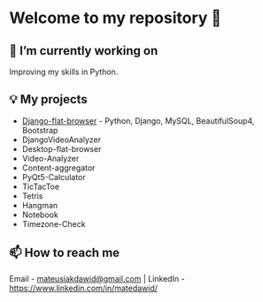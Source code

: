 # Welcome to my repository 👋

## 🔭 I’m currently working on
Improving my skills in Python.

## 💡 My projects
* [Django-flat-browser](https://github.com/MateDawid/Django-flat-browser) - Python, Django, MySQL, BeautifulSoup4, Bootstrap
* DjangoVideoAnalyzer
* Desktop-flat-browser
* Video-Analyzer
* Content-aggregator
* PyQt5-Calculator
* TicTacToe
* Tetris
* Hangman
* Notebook
* Timezone-Check

## 📫 How to reach me 
Email - mateusiakdawid@gmail.com | LinkedIn - https://www.linkedin.com/in/matedawid/
